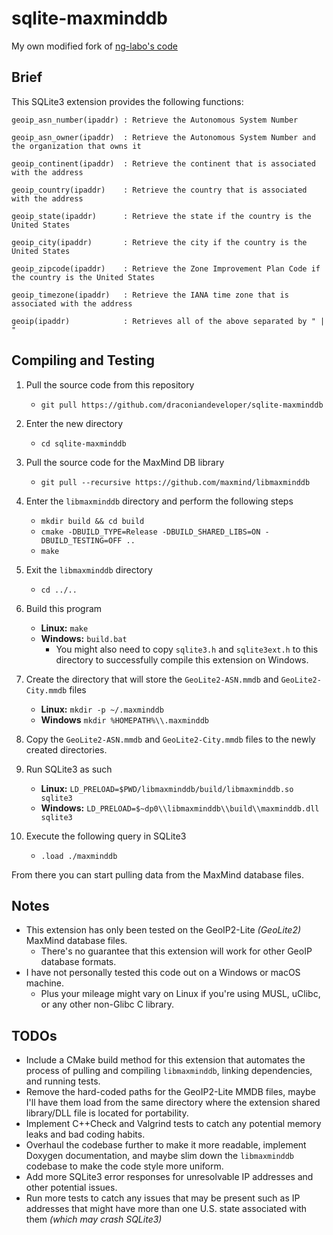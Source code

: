 # sqlite-maxminddb

My own modified fork of [ng-labo's code](https://github.com/ng-labo/sqlite-maxminddb)

## Brief

This SQLite3 extension provides the following functions:
```
geoip_asn_number(ipaddr) : Retrieve the Autonomous System Number

geoip_asn_owner(ipaddr)  : Retrieve the Autonomous System Number and the organization that owns it

geoip_continent(ipaddr)  : Retrieve the continent that is associated with the address

geoip_country(ipaddr)    : Retrieve the country that is associated with the address

geoip_state(ipaddr)      : Retrieve the state if the country is the United States

geoip_city(ipaddr)       : Retrieve the city if the country is the United States

geoip_zipcode(ipaddr)    : Retrieve the Zone Improvement Plan Code if the country is the United States

geoip_timezone(ipaddr)   : Retrieve the IANA time zone that is associated with the address

geoip(ipaddr)            : Retrieves all of the above separated by " | "
```

## Compiling and Testing

1. Pull the source code from this repository
    - `git pull https://github.com/draconiandeveloper/sqlite-maxminddb`

2. Enter the new directory
    - `cd sqlite-maxminddb`

3. Pull the source code for the MaxMind DB library
    - `git pull --recursive https://github.com/maxmind/libmaxminddb`

4. Enter the `libmaxminddb` directory and perform the following steps
    - `mkdir build && cd build`
    - `cmake -DBUILD_TYPE=Release -DBUILD_SHARED_LIBS=ON -DBUILD_TESTING=OFF ..`
    - `make`

5. Exit the `libmaxminddb` directory
    - `cd ../..`

6. Build this program
    - **Linux:** `make`
    - **Windows:** `build.bat`
        - You might also need to copy `sqlite3.h` and `sqlite3ext.h` to this directory to successfully compile this extension on Windows.

7. Create the directory that will store the `GeoLite2-ASN.mmdb` and `GeoLite2-City.mmdb` files
    - **Linux:** `mkdir -p ~/.maxminddb`
    - **Windows** `mkdir %HOMEPATH%\\.maxminddb`

8. Copy the `GeoLite2-ASN.mmdb` and `GeoLite2-City.mmdb` files to the newly created directories.

9. Run SQLite3 as such
    - **Linux:** `LD_PRELOAD=$PWD/libmaxminddb/build/libmaxminddb.so sqlite3`
    - **Windows:** `LD_PRELOAD=$~dp0\\libmaxminddb\\build\\maxminddb.dll sqlite3`

10. Execute the following query in SQLite3
    - `.load ./maxminddb`

From there you can start pulling data from the MaxMind database files.

## Notes

- This extension has only been tested on the GeoIP2-Lite *(GeoLite2)* MaxMind database files.
    * There's no guarantee that this extension will work for other GeoIP database formats.
- I have not personally tested this code out on a Windows or macOS machine.
    * Plus your mileage might vary on Linux if you're using MUSL, uClibc, or any other non-Glibc C library.

## TODOs

- Include a CMake build method for this extension that automates the process of pulling and compiling `libmaxminddb`, linking dependencies, and running tests.
- Remove the hard-coded paths for the GeoIP2-Lite MMDB files, maybe I'll have them load from the same directory where the extension shared library/DLL file is located for portability.
- Implement C++Check and Valgrind tests to catch any potential memory leaks and bad coding habits.
- Overhaul the codebase further to make it more readable, implement Doxygen documentation, and maybe slim down the `libmaxminddb` codebase to make the code style more uniform.
- Add more SQLite3 error responses for unresolvable IP addresses and other potential issues.
- Run more tests to catch any issues that may be present such as IP addresses that might have more than one U.S. state associated with them *(which may crash SQLite3)*